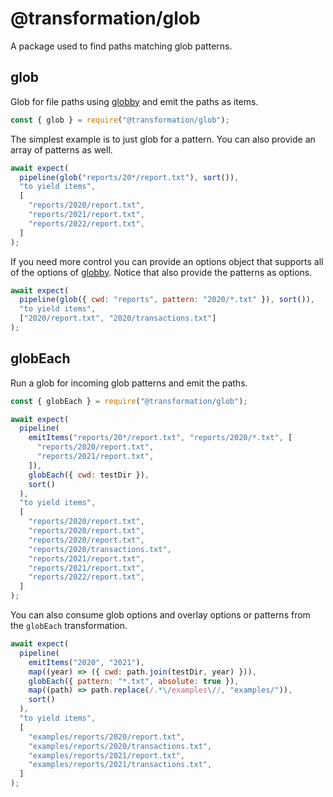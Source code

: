 # @transformation/glob

A package used to find paths matching glob patterns.

## glob

Glob for file paths using [globby](https://www.npmjs.com/package/globby) and
emit the paths as items.

```js
const { glob } = require("@transformation/glob");
```

The simplest example is to just glob for a pattern. You can also provide an
array of patterns as well.

```js
await expect(
  pipeline(glob("reports/20*/report.txt"), sort()),
  "to yield items",
  [
    "reports/2020/report.txt",
    "reports/2021/report.txt",
    "reports/2022/report.txt",
  ]
);
```

If you need more control you can provide an options object that supports all of
the options of [globby](https://www.npmjs.com/package/globby#options). Notice
that also provide the patterns as options.

```js
await expect(
  pipeline(glob({ cwd: "reports", pattern: "2020/*.txt" }), sort()),
  "to yield items",
  ["2020/report.txt", "2020/transactions.txt"]
);
```

## globEach

Run a glob for incoming glob patterns and emit the paths.

```js
const { globEach } = require("@transformation/glob");
```

```js
await expect(
  pipeline(
    emitItems("reports/20*/report.txt", "reports/2020/*.txt", [
      "reports/2020/report.txt",
      "reports/2021/report.txt",
    ]),
    globEach({ cwd: testDir }),
    sort()
  ),
  "to yield items",
  [
    "reports/2020/report.txt",
    "reports/2020/report.txt",
    "reports/2020/report.txt",
    "reports/2020/transactions.txt",
    "reports/2021/report.txt",
    "reports/2021/report.txt",
    "reports/2022/report.txt",
  ]
);
```

You can also consume glob options and overlay options or patterns from the
`globEach` transformation.

```js
await expect(
  pipeline(
    emitItems("2020", "2021"),
    map((year) => ({ cwd: path.join(testDir, year) })),
    globEach({ pattern: "*.txt", absolute: true }),
    map((path) => path.replace(/.*\/examples\//, "examples/")),
    sort()
  ),
  "to yield items",
  [
    "examples/reports/2020/report.txt",
    "examples/reports/2020/transactions.txt",
    "examples/reports/2021/report.txt",
    "examples/reports/2021/transactions.txt",
  ]
);
```
